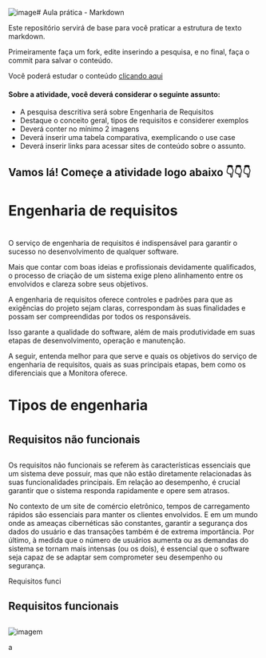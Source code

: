 ![image](https://github.com/joaovomitblasfermi/aulaMarkdown/assets/164503994/f7e78322-0065-46c3-8869-f2fceb25d73a)# Aula prática - Markdown

Este repositório servirá de base para você praticar a estrutura de texto markdown. 

Primeiramente faça um fork, edite inserindo a pesquisa, e no final, faça o commit para salvar o conteúdo.

Você poderá estudar o conteúdo [clicando aqui](https://docs.pipz.com/central-de-ajuda/learning-center/guia-basico-de-markdown#open)

#### Sobre a atividade, você deverá considerar o seguinte assunto:

- A pesquisa descritiva será sobre Engenharia de Requisitos
- Destaque o conceito geral, tipos de requisitos e considerer exemplos
- Deverá conter no mínimo 2 imagens
- Deverá inserir uma tabela comparativa, exemplicando o use case
- Deverá inserir links para acessar sites de conteúdo sobre o assunto.


## Vamos lá! Começe a atividade logo abaixo 👇👇👇


# Engenharia de requisitos <h1>


O serviço de engenharia de requisitos é indispensável para garantir o sucesso no desenvolvimento de qualquer software.

Mais que contar com boas ideias e profissionais devidamente qualificados, o processo de criação de um sistema exige pleno alinhamento entre os envolvidos e clareza sobre seus objetivos.

A engenharia de requisitos oferece controles e padrões para que as exigências do projeto sejam claras, correspondam às suas finalidades e possam ser compreendidas por todos os responsáveis.

Isso garante a qualidade do software, além de mais produtividade em suas etapas de desenvolvimento, operação e manutenção.

A seguir, entenda melhor para que serve e quais os objetivos do serviço de engenharia de requisitos, quais as suas principais etapas, bem como os diferenciais que a Monitora oferece.



# Tipos de engenharia <h1>



## Requisitos não funcionais <h2>

Os requisitos não funcionais se referem às características essenciais que um sistema deve possuir, mas que não estão diretamente relacionadas às suas funcionalidades principais. Em relação ao desempenho, é crucial garantir que o sistema responda rapidamente e opere sem atrasos. 

No contexto de um site de comércio eletrônico, tempos de carregamento rápidos são essenciais para manter os clientes envolvidos. E em um mundo onde as ameaças cibernéticas são constantes, garantir a segurança dos dados do usuário e das transações também é de extrema importância. Por último, à medida que o número de usuários aumenta ou as demandas do sistema se tornam mais intensas (ou os dois), é essencial que o software seja capaz de se adaptar sem comprometer seu desempenho ou segurança.

Requisitos funci




## Requisitos funcionais <h2>














![imagem](https://mercadoonlinedigital.com/wp-content/webp-express/webp-images/doc-root/wp-content/uploads/2023/10/engenharia-de-requisitos-resumo.jpg.webp)







a
